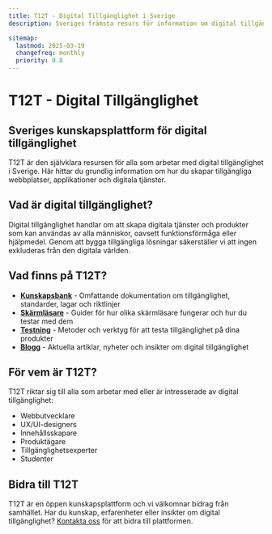 ```yaml
---
title: T12T - Digital Tillgänglighet i Sverige
description: Sveriges främsta resurs för information om digital tillgänglighet, webbtillgänglighet och universell design för webbutvecklare, designers, och innehållskapare.

sitemap:
  lastmod: 2025-03-19
  changefreq: monthly
  priority: 0.8
---
```


# T12T - Digital Tillgänglighet

## Sveriges kunskapsplattform för digital tillgänglighet

T12T är den självklara resursen för alla som arbetar med digital tillgänglighet i Sverige. Här hittar du grundlig information om hur du skapar tillgängliga webbplatser, applikationer och digitala tjänster.

## Vad är digital tillgänglighet?

Digital tillgänglighet handlar om att skapa digitala tjänster och produkter som kan användas av alla människor, oavsett funktionsförmåga eller hjälpmedel. Genom att bygga tillgängliga lösningar säkerställer vi att ingen exkluderas från den digitala världen.

## Vad finns på T12T?

- **[Kunskapsbank](/kunskapsbank)** - Omfattande dokumentation om tillgänglighet, standarder, lagar och riktlinjer
- **[Skärmläsare](/skärmläsare)** - Guider för hur olika skärmläsare fungerar och hur du testar med dem
- **[Testning](/testning)** - Metoder och verktyg för att testa tillgänglighet på dina produkter
- **[Blogg](/blog)** - Aktuella artiklar, nyheter och insikter om digital tillgänglighet

## För vem är T12T?

T12T riktar sig till alla som arbetar med eller är intresserade av digital tillgänglighet:

- Webbutvecklare
- UX/UI-designers
- Innehållsskapare
- Produktägare
- Tillgänglighetsexperter
- Studenter

## Bidra till T12T

T12T är en öppen kunskapsplattform och vi välkomnar bidrag från samhället. Har du kunskap, erfarenheter eller insikter om digital tillgänglighet? [Kontakta oss](/kontakt) för att bidra till plattformen.
